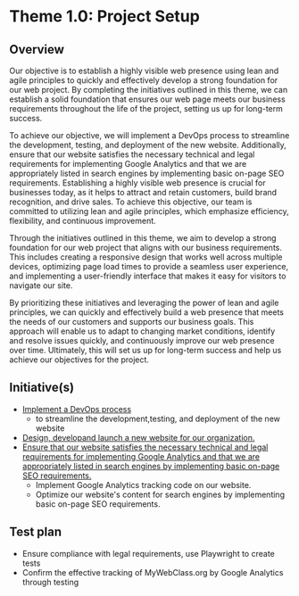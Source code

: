 # Theme 1.0: Project Setup

## Overview

Our objective is to establish a highly visible web presence using lean and agile
principles to quickly and effectively develop a strong foundation for our web
project. By completing the initiatives outlined in this theme, we can establish
a solid foundation that ensures our web page meets our business requirements
throughout the life of the project, setting us up for long-term success.

To achieve our objective, we will implement a DevOps process to streamline the development,
testing, and deployment of the new website. Additionally, ensure that our website satisfies the necessary technical and legal requirements for implementing Google Analytics and that we are appropriately listed in search engines by implementing basic on-page SEO requirements. Establishing a highly visible web presence is crucial for businesses today, as it helps to attract and retain customers, build brand recognition, and drive sales. To achieve this objective, our team is committed to utilizing lean and agile principles, which emphasize efficiency, flexibility, and continuous improvement.

Through the initiatives outlined in this theme, we aim to develop a strong foundation for our web project that aligns with our business requirements. This includes creating a responsive design that works well across multiple devices, optimizing page load times to provide a seamless user experience, and implementing a user-friendly interface that makes it easy for visitors to navigate our site.

By prioritizing these initiatives and leveraging the power of lean and agile principles, we can quickly and effectively build a web presence that meets the needs of our customers and supports our business goals. This approach will enable us to adapt to changing market conditions, identify and resolve issues quickly, and continuously improve our web presence over time. Ultimately, this will set us up for long-term success and help us achieve our objectives for the project.

## Initiative(s)

- [Implement a DevOps process](documentation/theme_1/initiatives/initiative1.md)
  - to streamline the development,testing, and deployment of the new website
- [Design, developand launch a new website for our organization.](documentation/theme_1/initiatives/initiative2.md)
- [Ensure that our website satisfies the necessary technical and legal requirements for implementing Google Analytics and that we are appropriately listed in search engines by implementing basic on-page SEO requirements.](documentation/theme_1/initiatives/initiative3.md)
  - Implement Google Analytics tracking code on our website.
  - Optimize our website's content for search engines by implementing basic on-page SEO requirements.

## Test plan

- Ensure compliance with legal requirements, use Playwright to create tests
- Confirm the effective tracking of MyWebClass.org by Google Analytics through testing

<!---
The project scope has not been completed according to the initiatives you have listed. [Fixed]
-->
